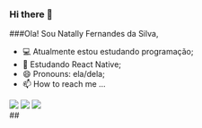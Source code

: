 ### Hi there 👋

<!--
**natally-fs/natally-fs** is a ✨ _special_ ✨ repository because its `README.md` (this file) appears on your GitHub profile.

Here are some ideas to get you started:

- 🔭 I’m currently working on ...
- 🌱 I’m currently learning ...
- 👯 I’m looking to collaborate on ...
- 🤔 I’m looking for help with ...
- 💬 Ask me about ...
- ⚡ Fun fact: ...
-->

###Ola! Sou Natally Fernandes da Silva,  

- 💻 Atualmente estou estudando programação;
- 🌱 Estudando React Native;
- 😄 Pronouns:  ela/dela;
- 📫 How to reach me ...

<div>
    <a href="https://www.instagram.com/nattyfernandes.s/" target="_blank"><img src="https://img.shields.io/badge/-Instagram-%23E4405F?style=for -the-badge&logo=instagram&logoColor=white" target="_blank"></a>
  <a href = "mailto:natallyfernandes.silva@gmail.com"><img src="https://img.shields.io/badge/-Gmail-%23333?style=for-the-badge&logo=gmail&logoColor=white" alvo ="_blank"></a>
  <a href="https://www.linkedin.com/in/natallyfernandesdasilva/" target="_blank"><img src="https://img.shields.io/badge/- LinkedIn-%230077B5?style=for-the-badge&logo=linkedin&logoColor=white" target="_blank"></a>
  
</div>
##
